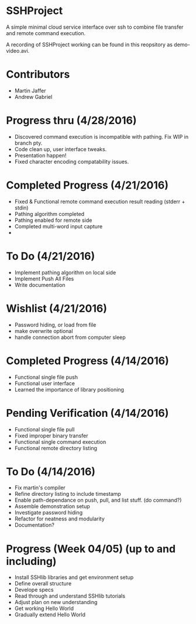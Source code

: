 # SSHProject
A simple minimal cloud service interface over ssh to combine file transfer and remote command execution.

A recording of SSHProject working can be found in this reopsitory as demo-video.avi.

# Contributors
- Martin Jaffer
- Andrew Gabriel

# Progress thru (4/28/2016)
- Discovered command execution is incompatible with pathing.  Fix WIP in branch pty.
- Code clean up, user interface tweaks.
- Presentation happen!
- Fixed character encoding compatability issues.

# Completed Progress (4/21/2016)
- Fixed & Functional remote command execution result reading (stderr + stdin)
- Pathing algorithm completed
- Pathing enabled for remote side
- Completed multi-word input capture
- 
# To Do (4/21/2016)
- Implement pathing algorithm on local side
- Implement Push All Files
- Write documentation

# Wishlist (4/21/2016)
- Password hiding, or load from file
- make overwrite optional
- handle connection abort from computer sleep

# Completed Progress (4/14/2016)
- Functional single file push
- Functional user interface
- Learned the importance of library positioning

# Pending Verification (4/14/2016)
- Functional single file pull
- Fixed improper binary transfer
- Functional single command execution
- Functional remote directory listing

# To Do (4/14/2016)
- Fix martin's compiler
- Refine directory listing to include timestamp
- Enable path-dependance on push, pull, and list stuff. (do command?)
- Assemble demonstration setup
- Investigate password hiding
- Refactor for neatness and modularity
- Documentation?

# Progress (Week 04/05) (up to and including)
- Install SSHlib libraries and get environment setup
- Define overall structure
- Develope specs
- Read through and understand SSHlib tutorials
- Adjust plan on new understanding
- Get working Hello World
- Gradually extend Hello World
